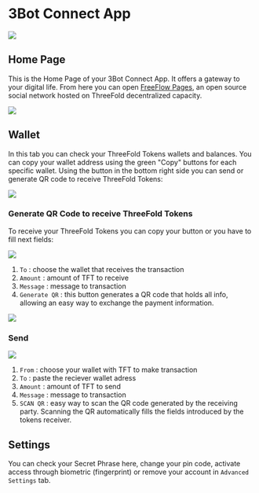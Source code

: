 <!--- original content: https://github.com/threefoldfoundation/info_threefold/tree/development/src/docs/token/apps_wallets --->
# 3Bot Connect App

![](./img/3Bot_intro.png)

## Home Page

This is the Home Page of your 3Bot Connect App. It offers a gateway to your digital life. From here you can open  [FreeFlow Pages](https://freeflowpages.com/), an open source social network hosted on ThreeFold decentralized capacity. 

![](./img/3Bot_home_page.png )

## Wallet

In this tab you can check your ThreeFold Tokens wallets and balances. You can copy your wallet address using the green "Copy" buttons for each specific wallet. Using the button in the bottom right side you can send or generate QR code to receive ThreeFold Tokens:

![](./img/3Bot_wallet_1.png )


### Generate QR Code to receive ThreeFold Tokens

To receive your ThreeFold Tokens you can copy your button or you have to fill next fields:


![](./img/3Bot_wallet_2.png)

1) `To` : choose the wallet that receives the transaction
2) `Amount` : amount of TFT to receive
3) `Message` : message to transaction
4) `Generate QR` : this button generates a QR code that holds all info, allowing an easy way to exchange the payment information. 

![](./img/3Bot_wallet_3.png )

### Send


![](./img/3Bot_wallet_4.png )

1) `From` : choose your wallet with TFT to make transaction
2) `To` : paste the reciever wallet adress
3) `Amount` : amount of TFT to send
4) `Message` : message to transaction
5) `SCAN QR` : easy way to scan the QR code generated by the receiving party. Scanning the QR automatically fills the fields introduced by the tokens receiver. 

## Settings
You can check your Secret Phrase here, change your pin code, activate access through biometric (fingerprint) or remove your account in `Advanced Settings` tab.

